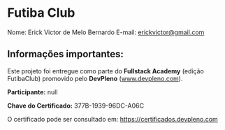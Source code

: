 # Futiba Club
Nome: Erick Victor de Melo Bernardo
E-mail: erickvictor@gmail.com

## Informações importantes:

Este projeto foi entregue como parte do **Fullstack Academy** (edição FutibaClub) promovido pelo **DevPleno** (www.devpleno.com).

**Participante:** null

**Chave do Certificado:** 377B-1939-96DC-A06C

O certificado pode ser consultado em: https://certificados.devpleno.com